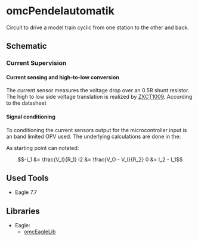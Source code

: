 # omcPendelautomatik
Circuit to drive a model train cyclic from one station to the other and back.




## Schematic

### Current Supervision

#### Current sensing and high-to-low conversion
The current sensor measures the voltage drop over an 0.5R shunt resistor. The high to low side voltage translation
is realized by [ZXCT1009](https://www.diodes.com/assets/Datasheets/ZXCT1009.pdf). According to the datasheet

#### Signal conditioning
To conditioning the current sensors output for the microcontroller input is an band limited OPV used. The
underlying calculations are done in the:


As starting point can notated:

```math
-I_1 &= \frac{V_I}{R_1}
I2   &= \frac{V_O - V_I}{R_2}
0    &= I_2 - I_1
```










## Used Tools
* Eagle 7.7


## Libraries
* Eagle:
    * [omcEagleLib](https://github.com/gallioleo/omcEagleLib)
	

